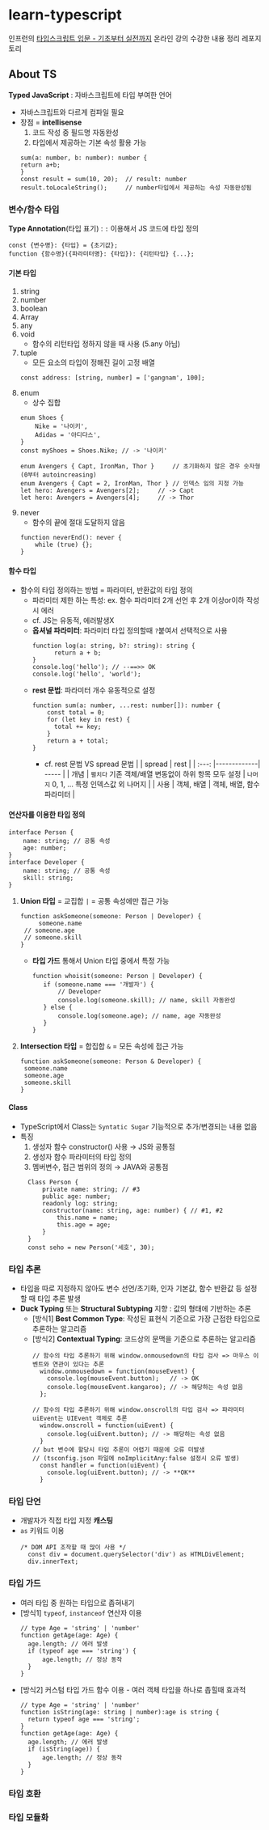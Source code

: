 # learn-typescript

인프런의 [타입스크립트 입문 - 기초부터 실전까지](https://www.inflearn.com/course/%ED%83%80%EC%9E%85%EC%8A%A4%ED%81%AC%EB%A6%BD%ED%8A%B8-%EC%9E%85%EB%AC%B8?inst=f1ae9299&utm_source=blog&utm_medium=githubio&utm_campaign=captianpangyo&utm_term=banner) 온라인 강의 수강한 내용 정리 레포지토리

## About TS
**Typed JavaScript** : 자바스크립트에 타입 부여한 언어
- 자바스크립트와 다르게 컴파일 필요
- 장점 = **intellisense**
  1. 코드 작성 중 필드명 자동완성
  2. 타입에서 제공하는 기본 속성 활용 가능
    ```
  sum(a: number, b: number): number {
    return a+b;
  }
  const result = sum(10, 20);  // result: number
  result.toLocaleString();     // number타입에서 제공하는 속성 자동완성됨
    ```
### 변수/함수 타입
**Type Annotation**(타입 표기) : `:` 이용해서 JS 코드에 타입 정의
```
const {변수명}: {타입} = {초기값};
function {함수명}({파라미터명}: {타입}): {리턴타입} {...};
```

#### 기본 타입
1. string
2. number
3. boolean
4. Array
5. any
6. void
   - 함수의 리턴타입 정하지 않을 때 사용 (5.any 아님)
7. tuple
   - 모든 요소의 타입이 정해진 길이 고정 배열
    ```
    const address: [string, number] = ['gangnam', 100];
    ```
8. enum
   - 상수 집합
	```
 	enum Shoes {
		Nike = '나이키',
		Adidas = '아디다스',
	}
	const myShoes = Shoes.Nike; // -> '나이키'
 	```
    ```
	enum Avengers { Capt, IronMan, Thor }	  // 초기화하지 않은 경우 숫자형 (0부터 autoincreasing)
    enum Avengers { Capt = 2, IronMan, Thor } // 인덱스 임의 지정 가능
    let hero: Avengers = Avengers[2];	  // -> Capt
    let hero: Avengers = Avengers[4];	  // -> Thor
    ```
9. never
    - 함수의 끝에 절대 도달하지 않음
    ```
    function neverEnd(): never {
    	while (true) {};
    }
    ```
#### 함수 타입
- 함수의 타입 정의하는 방법 = 파라미터, 반환값의 타입 정의
    - 파라미터 제한 하는 특성: ex. 함수 파라미터 2개 선언 후 2개 이상or이하 작성시 에러
    - cf. JS는 유동적, 에러발생X
    - **옵셔널 파라미터**: 파라미터 타입 정의할때 `?`붙여서 선택적으로 사용
      ```
      function log(a: string, b?: string): string {
	        return a + b;
      }
      console.log('hello'); // --==>> OK
      console.log('hello', 'world');
      ```
    - **rest 문법**: 파라미터 개수 유동적으로 설정
      ```
      function sum(a: number, ...rest: number[]): number {
          const total = 0;
          for (let key in rest) {
      	    total += key;
          }
          return a + total;
      }
      ```
      - cf. rest 문법 VS spread 문법
        |       | spread      | rest  |
        | :---: |-------------| ----- |
        | 개념   | `펼치다` 기존 객체/배열 변동없이 하위 항목 모두 설정 | `나머지` 0, 1, ... 특정 인덱스값 외 나머지 |
        | 사용   | 객체, 배열    | 객체, 배열, 함수 파라미터 |

#### 연산자를 이용한 타입 정의
```
interface Person {
	name: string; // 공통 속성
	age: number;
}
interface Developer {
	name: string; // 공통 속성
	skill: string;
}
```
1. **Union 타입** = 교집합 `|` = 공통 속성에만 접근 가능
   ```
   function askSomeone(someone: Person | Developer) {
		someone.name
   	// someone.age
   	// someone.skill
   } 
   ```
   - **타입 가드** 통해서 Union 타입 중에서 특정 가능
     ```
     function whoisit(someone: Person | Developer) {
     	if (someone.name === '개발자') {
     		// Developer
     		console.log(someone.skill); // name, skill 자동완성
     	} else {
     		console.log(someone.age); // name, age 자동완성
     	}
     }
     ```
2. **Intersection 타입** = 합집합 `&` = 모든 속성에 접근 가능
   ```
   function askSomeone(someone: Person & Developer) {
   	someone.name
   	someone.age
   	someone.skill
   } 
   ```
#### Class
- TypeScript에서 Class는 `Syntatic Sugar` 기능적으로 추가/변경되는 내용 없음
- 특징
  1. 생성자 함수 constructor() 사용 → JS와 공통점
  2. 생성자 함수 파라미터의 타입 정의
  3. 멤버변수, 접근 범위의 정의 → JAVA와 공통점
  ```
  	Class Person {
		private name: string; // #3
  		public age: number;
  		readonly log: string;
  		constructor(name: string, age: number) { // #1, #2
  			this.name = name;
  			this.age = age;
  		}
  	}
  	const seho = new Person('세호', 30);
  ```
### 타입 추론
- 타입을 따로 지정하지 않아도 변수 선언/초기화, 인자 기본값, 함수 반환값 등 설정할 때 타입 추론 발생
- **Duck Typing** 또는 **Structural Subtyping** 지향 : 값의 형태에 기반하는 추론
	- \[방식1\] **Best Common Type**: 작성된 표현식 기준으로 가장 근접한 타입으로 추론하는 알고리즘
	- \[방식2\] **Contextual Typing**: 코드상의 문맥을 기준으로 추론하는 알고리즘
	  ```
	  // 함수의 타입 추론하기 위해 window.onmousedown의 타입 검사 => 마우스 이벤트와 연관이 있다는 추론
		window.onmousedown = function(mouseEvent) {
		  console.log(mouseEvent.button);   // -> OK
		  console.log(mouseEvent.kangaroo); // -> 해당하는 속성 없음
		};
	  ```
	  ```
	  // 함수의 타입 추론하기 위해 window.onscroll의 타입 검사 => 파라미터 uiEvent는 UIEvent 객체로 추론
		window.onscroll = function(uiEvent) {
		  console.log(uiEvent.button); // -> 해당하는 속성 없음
		}
	  // but 변수에 할당시 타입 추론이 어렵기 때문에 오류 미발생
	  // (tsconfig.json 파일에 noImplicitAny:false 설정시 오류 발생) 
		const handler = function(uiEvent) {
		  console.log(uiEvent.button); // -> **OK**
		}
	  ```
### 타입 단언
- 개발자가 직접 타입 지정 **캐스팅**
- `as` 키워드 이용
  ```
  /* DOM API 조작할 때 많이 사용 */
	const div = document.querySelector('div') as HTMLDivElement;
	div.innerText;
  ```
### 타입 가드
- 여러 타입 중 원하는 타입으로 좁혀내기
- \[방식1\] `typeof`, `instanceof` 연산자 이용
  ```
  // type Age = 'string' | 'number'
  function getAge(age: Age) {
  	age.length;	// 에러 발생
  	if (typeof age === 'string') {
  		age.length; // 정상 동작
  	}
  }
  ```
- \[방식2\] 커스텀 타입 가드 함수 이용 - 여러 객체 타입을 하나로 좁힐때 효과적
  ```
  // type Age = 'string' | 'number'
  function isString(age: string | number):age is string {
  	return typeof age === 'string';
  }
  function getAge(age: Age) {
  	age.length;	// 에러 발생
  	if (isString(age)) {
  		age.length; // 정상 동작
  	}
  }
  ```
### 타입 호환

### 타입 모듈화


